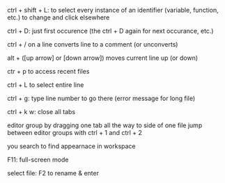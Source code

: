 

ctrl + shift + L: to select every instance of an identifier (variable, function, etc.) to change and click elsewhere

ctrl + D: just first occurence (the ctrl + D again for next occurance, etc.)

ctrl + / on a line converts line to a comment (or unconverts)

alt + ([up arrow] or [down arrow]) moves current line up (or down)

ctr + p to access recent files

ctrl + L to select entire line

ctrl + g: type line number to go there (error message for long file)

ctrl + k w: close all tabs

editor group by dragging one tab all the way to side of one file
    jump between editor groups with ctrl + 1  and ctrl + 2

you search to find appearnace in workspace

F11: full-screen mode

select file: F2 to rename & enter
